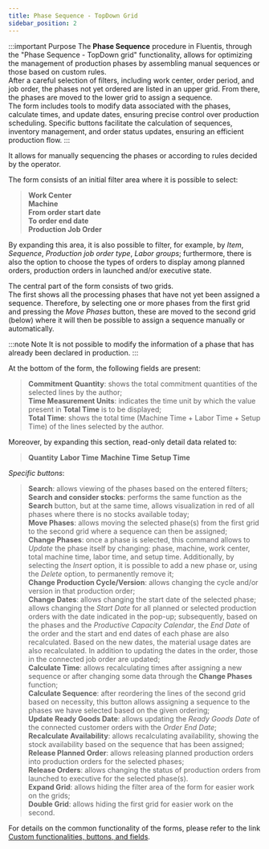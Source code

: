 ```yaml
---
title: Phase Sequence - TopDown Grid 
sidebar_position: 2
---
```


:::important Purpose
The **Phase Sequence** procedure in Fluentis, through the "Phase Sequence - TopDown grid" functionality, allows for optimizing the management of production phases by assembling manual sequences or those based on custom rules.      
After a careful selection of filters, including work center, order period, and job order, the phases not yet ordered are listed in an upper grid. From there, the phases are moved to the lower grid to assign a sequence.      
The form includes tools to modify data associated with the phases, calculate times, and update dates, ensuring precise control over production scheduling. Specific buttons facilitate the calculation of sequences, inventory management, and order status updates, ensuring an efficient production flow.
:::

It allows for manually sequencing the phases or according to rules decided by the operator.

The form consists of an initial filter area where it is possible to select:
> **Work Center**       
> **Machine**        
> **From order start date**         
> **To order end date**      
> **Production Job Order**     

By expanding this area, it is also possible to filter, for example, by *Item*, *Sequence*, *Production job order type*, *Labor groups*; furthermore, there is also the option to choose the types of orders to display among planned orders, production orders in launched and/or executive state.

The central part of the form consists of two grids.           
The first shows all the processing phases that have not yet been assigned a sequence. Therefore, by selecting one or more phases from the first grid and pressing the *Move Phases* button, these are moved to the second grid (below) where it will then be possible to assign a sequence manually or automatically.          

:::note Note
It is not possible to modify the information of a phase that has already been declared in production.
:::

At the bottom of the form, the following fields are present:
> **Commitment Quantity**: shows the total commitment quantities of the selected lines by the author;         
> **Time Measurement Units**: indicates the time unit by which the value present in **Total Time** is to be displayed;     
> **Total Time**: shows the total time (Machine Time + Labor Time + Setup Time) of the lines selected by the author.

Moreover, by expanding this section, read-only detail data related to:
> **Quantity**
> **Labor Time**
> **Machine Time**
> **Setup Time**

*Specific buttons*:  

> **Search**: allows viewing of the phases based on the entered filters;           
> **Search and consider stocks**: performs the same function as the **Search** button, but at the same time, allows visualization in red of all phases where there is no stocks available today;                   
> **Move Phases**: allows moving the selected phase(s) from the first grid to the second grid where a sequence can then be assigned;         
> **Change Phases**: once a phase is selected, this command allows to *Update* the phase itself by changing: phase, machine, work center, total machine time, labor time, and setup time. Additionally, by selecting the *Insert* option, it is possible to add a new phase or, using the *Delete* option, to permanently remove it;            
> **Change Production Cycle/Version**: allows changing the cycle and/or version in that production order;            
> **Change Dates**: allows changing the start date of the selected phase;         
allows changing the *Start Date* for all planned or selected production orders with the date indicated in the pop-up; subsequently, based on the phases and the *Productive Capacity Calendar*, the *End Date* of the order and the start and end dates of each phase are also recalculated. Based on the new dates, the material usage dates are also recalculated.
In addition to updating the dates in the order, those in the connected job order are updated;        
> **Calculate Time**: allows recalculating times after assigning a new sequence or after changing some data through the **Change Phases** function;          
> **Calculate Sequence**: after reordering the lines of the second grid based on necessity, this button allows assigning a sequence to the phases we have selected based on the given ordering;       
> **Update Ready Goods Date**: allows updating the *Ready Goods Date* of the connected customer orders with the *Order End Date*;      
> **Recalculate Availability**: allows recalculating availability, showing the stock availability based on the sequence that has been assigned;         
> **Release Planned Order**: allows releasing planned production orders into production orders for the selected phases;                     
> **Release Orders**: allows changing the status of production orders from launched to executive for the selected phase(s).         
> **Expand Grid**: allows hiding the filter area of the form for easier work on the grids;         
> **Double Grid**: allows hiding the first grid for easier work on the second.          

For details on the common functionality of the forms, please refer to the link [Custom functionalities, buttons, and fields](/docs/guide/common).